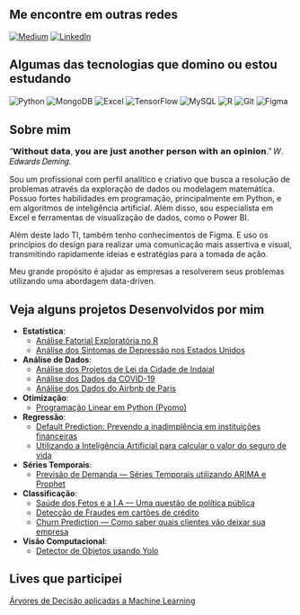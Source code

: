 ## Me encontre em outras redes
[![Medium](https://img.shields.io/badge/Medium-12100E?style=for-the-badge&logo=medium&logoColor=white)](https://thalesferraz.medium.com/)
[![LinkedIn](https://img.shields.io/badge/LinkedIn-0077B5?style=for-the-badge&logo=linkedin&logoColor=white)](https://www.linkedin.com/in/thalesdefreitasferraz/)

## Algumas das tecnologias que domino ou estou estudando
<div style ="display: inline_block">
<img align="center" alt="Python" src="https://img.shields.io/badge/Python-14354C?style=for-the-badge&logo=python&logoColor=white">
<img align="center" alt="MongoDB" src="https://img.shields.io/badge/MongoDB-4EA94B?style=for-the-badge&logo=mongodb&logoColor=white">
<img align="center" alt="Excel" src="https://img.shields.io/badge/Microsoft_Excel-217346?style=for-the-badge&logo=microsoft-excel&logoColor=white">
<img align="center" alt="TensorFlow" src="https://img.shields.io/badge/TensorFlow-FF6F00?style=for-the-badge&logo=tensorflow&logoColor=white">
<img align="center" alt="MySQL" src="https://img.shields.io/badge/MySQL-005C84?style=for-the-badge&logo=mysql&logoColor=white">
<img align="center" alt="R" src="https://img.shields.io/badge/R-276DC3?style=for-the-badge&logo=r&logoColor=white">
<img align="center" alt="Git" src="https://img.shields.io/badge/GIT-E44C30?style=for-the-badge&logo=git&logoColor=white">
<img align="center" alt="Figma" src="https://img.shields.io/badge/Figma-F24E1E?style=for-the-badge&logo=figma&logoColor=white">
 
</div>

## Sobre mim

“𝗪𝗶𝘁𝗵𝗼𝘂𝘁 𝗱𝗮𝘁𝗮, 𝘆𝗼𝘂 𝗮𝗿𝗲 𝗷𝘂𝘀𝘁 𝗮𝗻𝗼𝘁𝗵𝗲𝗿 𝗽𝗲𝗿𝘀𝗼𝗻 𝘄𝗶𝘁𝗵 𝗮𝗻 𝗼𝗽𝗶𝗻𝗶𝗼𝗻.” 𝑊. 𝐸𝑑𝑤𝑎𝑟𝑑𝑠 𝐷𝑒𝑚𝑖𝑛𝑔.

<p>
Sou um profissional com perfil analítico e criativo que busca a resolução de problemas através da exploração de dados ou modelagem matemática. Possuo fortes habilidades em programação, principalmente em Python, e em algoritmos de inteligência artificial. Além disso, sou especialista em Excel e ferramentas de visualização de dados, como o Power BI. 
</p>
</p>
Além deste lado TI, também tenho conhecimentos de Figma. E uso os princípios do design para realizar uma comunicação mais assertiva e visual, transmitindo rapidamente ideias e estratégias para a tomada de ação. 
</p>
</p>
Meu grande propósito é ajudar as empresas a resolverem seus problemas utilizando uma abordagem data-driven.
</p>
<p>

## Veja alguns projetos Desenvolvidos por mim
* **Estatística**:
  * [Análise Fatorial Exploratória no R](https://github.com/FerrazThales/AnaliseFatorialExploratoria)
  * [Análise dos Sintomas de Depressão nos Estados Unidos](http://bit.ly/3Qn7V9k)
* **Análise de Dados**:
  * [Análise dos Projetos de Lei da Cidade de Indaial](https://github.com/FerrazThales/Observatorio_Social_Indaial)
  * [Análise dos Dados da COVID-19](https://bit.ly/3ncbWkr)
  * [Análise dos Dados do Airbnb de Paris](https://bit.ly/3jOf8AS)
* **Otimização**:
  * [Programação Linear em Python (Pyomo)](https://bit.ly/3CM2IB3)
* **Regressão**:
  * [Default Prediction: Prevendo a inadimplência em instituições financeiras](https://bit.ly/3pY8hIa)
  * [Utilizando a Inteligência Artificial para calcular o valor do seguro de vida](https://bit.ly/3bIGRhm)
* **Séries Temporais**:
  * [Previsão de Demanda — Séries Temporais utilizando ARIMA e Prophet](https://bit.ly/3GGIucZ)
* **Classificação**:
  * [Saúde dos Fetos e a I.A — Uma questão de política pública](https://bit.ly/30N73FL)
  * [Detecção de Fraudes em cartões de crédito](https://bit.ly/3i7WItA)
  * [Churn Prediction — Como saber quais clientes vão deixar sua empresa](https://bit.ly/3lSuJA6)
* **Visão Computacional**:
  * [Detector de Objetos usando Yolo](https://bit.ly/3yyl7i5)

## Lives que participei

[Árvores de Decisão aplicadas a Machine Learning](https://www.youtube.com/watch?v=F8hfuunTJyU)
